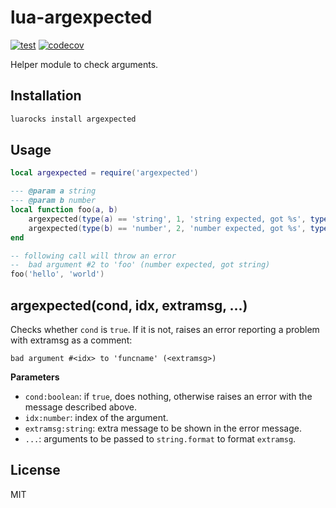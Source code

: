 # lua-argexpected

[![test](https://github.com/mah0x211/lua-argexpected/actions/workflows/test.yml/badge.svg)](https://github.com/mah0x211/lua-argexpected/actions/workflows/test.yml)
[![codecov](https://codecov.io/gh/mah0x211/lua-argexpected/branch/master/graph/badge.svg)](https://codecov.io/gh/mah0x211/lua-argexpected)

Helper module to check arguments.


## Installation

```sh
luarocks install argexpected
```

## Usage

```lua
local argexpected = require('argexpected')

--- @param a string
--- @param b number
local function foo(a, b)
    argexpected(type(a) == 'string', 1, 'string expected, got %s', type(a))
    argexpected(type(b) == 'number', 2, 'number expected, got %s', type(b))
end

-- following call will throw an error
--  bad argument #2 to 'foo' (number expected, got string)
foo('hello', 'world') 
```

## argexpected(cond, idx, extramsg, ...)

Checks whether `cond` is `true`. If it is not, raises an error reporting a problem with extramsg as a comment:

```
bad argument #<idx> to 'funcname' (<extramsg>)
```

**Parameters**

- `cond:boolean`: if `true`, does nothing, otherwise raises an error with the message described above.
- `idx:number`: index of the argument.
- `extramsg:string`: extra message to be shown in the error message.
- `...`: arguments to be passed to `string.format` to format `extramsg`.


## License

MIT



